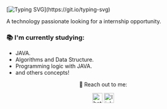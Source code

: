 [![Typing SVG](https://readme-typing-svg.demolab.com?font=Fira+Code&size=25&pause=1000&color=10CF00&center=true&random=false&width=435&lines=Hello+there%2C+I'm+Duca!)](https://git.io/typing-svg)

A technology passionate looking for a internship opportunity.

### 📚 I'm currently studying:</p>
<ul align="left">
<li>JAVA.
<li>Algorithms and Data Structure.
<li>Programming logic with JAVA.
<li>and others concepts!
</ul>

<p align="center">💬 Reach out to me:</p>
<div align="center">
  <a href="mailto:caducaducadu40@gmail.com" target="_blank"><img src="https://img.shields.io/static/v1?message=Hotmail&logo=Hotmail&label=&color=D14836&logoColor=white&labelColor=&style=for-the-badge" height="26" alt="hotmail logo"  /></a>
  <a href="https://www.linkedin.com/in/caduurosa/" target="_blank"><img src="https://img.shields.io/static/v1?message=LinkedIn&label=&color=0077B5&logoColor=white&labelColor=&style=for-the-badge" height="26" alt="linkedin logo"  /></a>
</div>
